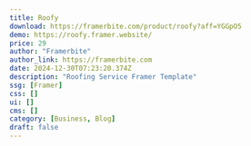 ```yaml
---
title: Roofy
download: https://framerbite.com/product/roofy?aff=YGGpO5
demo: https://roofy.framer.website/
price: 29
author: "Framerbite"
author_link: https://framerbite.com
date: 2024-12-30T07:23:20.374Z
description: "Roofing Service Framer Template"
ssg: [Framer]
css: []
ui: []
cms: []
category: [Business, Blog]
draft: false
---
```

